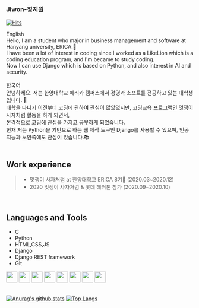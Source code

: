 ### Jiwon-정지원

[![Hits](https://hits.seeyoufarm.com/api/count/incr/badge.svg?url=https%3A%2F%2Fgithub.com%2Fpeanutyumyum)](https://hits.seeyoufarm.com)<br>
<div>
  English <br>
  Hello, I am a student who major in business management and software at Hanyang university, ERICA.👋 <br>
  I have been a lot of interest in coding since I worked as a LikeLion which is a coding education program, and I'm became to study coding. <br>
  Now I can use Django which is based on Python, and also interest in AI and security.
</div>
<br>
<div>
  한국어 <br>
  안녕하세요. 저는 한양대학교 에리카 캠퍼스에서 경영과 소프트를 전공하고 있는 대학생입니다. 👋<br>
  대학을 다니기 이전부터 코딩에 관하여 관심이 많았었지만, 코딩교육 프로그램인 멋쟁이사자처럼 활동을 하게 되면서, <br>
  본격적으로 코딩에 관심을 가지고 공부하게 되었습니다. <br>
  현재 저는 Python을 기반으로 하는 웹 제작 도구인 Django를 사용할 수 있으며, 인공지능과 보안쪽에도 관심이 있습니다.📚 <br>
</div>
<br>

## Work experience
><ul>
  >  <li>멋쟁이 사자처럼 at 한양대학교 ERICA 8기🦁 (2020.03~2020.12)</li>
  >  <li>2020 멋쟁이 사자처럼 & 롯데 해커톤 참가 (2020.09~2020.10)</li>
></ul>
<br>

## Languages and Tools

- C
- Python
- HTML,CSS,JS
- Django
- Django REST framework
- Git

<div>
  <img height="30" src=https://user-images.githubusercontent.com/63117632/107517758-7fc77300-6bf1-11eb-805a-22f3b509e631.png>
  <img height="30" src="https://user-images.githubusercontent.com/63117632/89460344-192a4e00-d7a5-11ea-8dcf-959f3ce593d6.png">
  <img height="30" src="https://user-images.githubusercontent.com/63117632/89460360-1e879880-d7a5-11ea-8676-9968340c77ad.png">
  <img height="30" src="https://user-images.githubusercontent.com/63117632/89460372-21828900-d7a5-11ea-8471-4fab42473214.png">
  <img height="30" src="https://user-images.githubusercontent.com/63117632/89460886-06644900-d7a6-11ea-8f2d-ceec42e8462c.png">
  <img height="30" src="https://user-images.githubusercontent.com/63117632/89461910-9a82e000-d7a7-11ea-8113-799985045f2c.png">
  <img height="30" src="https://user-images.githubusercontent.com/63117632/103439861-0e0c1900-4c84-11eb-9fed-7b90f0293281.png">
  <img height="30" src="https://user-images.githubusercontent.com/63117632/89460975-272c9e80-d7a6-11ea-9ef5-5daf6d21f8d0.png">
</div>
<br>

[![Anurag's github stats](https://github-readme-stats.vercel.app/api?username=peanutyumyum&show_icons=true&theme=buefy&hide_border=true)](https://github.com/anuraghazra/github-readme-stats)
[![Top Langs](https://github-readme-stats.vercel.app/api/top-langs/?username=peanutyumyum&layout=compact)](https://github.com/anuraghazra/github-readme-stats)
